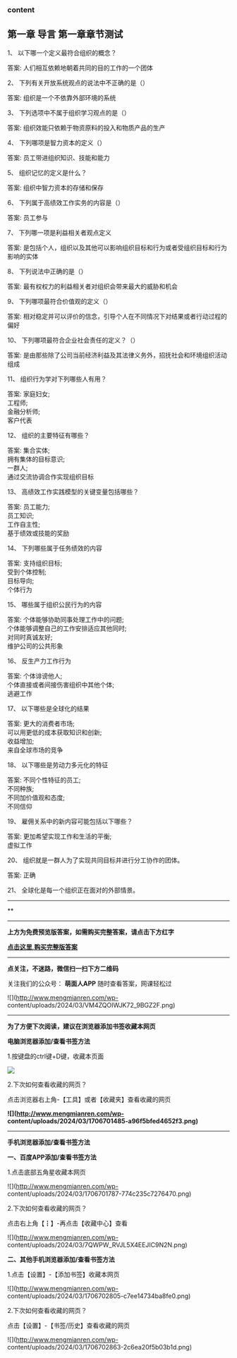 ### content

## 第一章 导言 第一章章节测试

1、 以下哪一个定义最符合组织的概念？

答案: 人们相互依赖地朝着共同的目的工作的一个团体  

2、 下列有关开放系统观点的说法中不正确的是（）

答案: 组织是一个不依靠外部环境的系统

3、 下列选项中不属于组织学习观点的是（）

答案: 组织效能只依赖于物资原料的投入和物质产品的生产

4、 下列哪项是智力资本的定义（）

答案: 员工带进组织知识、技能和能力

5、 组织记忆的定义是什么？

答案: 组织中智力资本的存储和保存

6、 下列属于高绩效工作实务的内容是（）

答案: 员工参与

7、 下列哪一项是利益相关者观点定义

答案: 是包括个人，组织以及其他可以影响组织目标和行为或者受组织目标和行为影响的实体

8、 下列说法中正确的是（）

答案: 最有权权力的利益相关者对组织会带来最大的威胁和机会

9、 下列哪项最符合价值观的定义（）

答案: 相对稳定并可以评价的信念，引导个人在不同情况下对结果或者行动过程的偏好

10、 下列哪项最符合企业社会责任的定义？（）

答案: 是由那些除了公司当前经济利益及其法律义务外，招抚社会和环境组织活动组成

11、 组织行为学对下列哪些人有用？

答案: 家庭妇女;  
工程师;  
金融分析师;  
客户代表

12、 组织的主要特征有哪些？

答案: 集合实体;  
拥有集体的目标意识;  
一群人;  
通过交流协调合作实现组织目标

13、 高绩效工作实践模型的关键变量包括哪些？

答案: 员工能力;  
员工知识;  
工作自主性;  
基于绩效或技能的奖励

14、 下列哪些属于任务绩效的内容

答案: 支持组织目标;  
受到个体控制;  
目标导向;  
个体行为

15、 哪些属于组织公民行为的内容

答案: 个体能够协助同事处理工作中的问题;  
个体能够调整自己的工作安排适应其他同时;  
对同时真诚友好;  
维护公司的公共形象

16、 反生产力工作行为

答案: 个体诽谤他人;  
个体直接或者间接伤害组织中其他个体;  
逃避工作

17、 以下哪些是全球化的结果

答案: 更大的消费者市场;  
可以用更低的成本获取知识和创新;  
收益增加;  
来自全球市场的竞争

18、 以下哪些是劳动力多元化的特征

答案: 不同个性特征的员工;  
不同种族;  
不同加价值观和态度;  
不同信仰

19、 雇佣关系中的新内容可能包括以下哪些？

答案: 更加希望实现工作和生活的平衡;  
虚拟工作

20、 组织就是一群人为了实现共同目标并进行分工协作的团体。

答案: 正确

21、 全球化是每一个组织正在面对的外部情景。

* * *

**

* * *

**上方为免费预览版答案，如需购买完整答案，请点击下方红字**

[**点击这里,购买完整版答案**](http://mooc.mengmianren.com/mooc/338423.html)

* * *

**点关注，不迷路，微信扫一扫下方二维码**

关注我们的公众号： **萌面人APP** 随时查看答案，网课轻松过

![](http://www.mengmianren.com/wp-
content/uploads/2024/03/VM4ZQOIWJK72_9BGZ2F.png)

* * *

**为了方便下次阅读，建议在浏览器添加书签收藏本网页**

**电脑浏览器添加/查看书签方法**

1.按键盘的ctrl键+D键，收藏本页面

![](http://www.mengmianren.com/wp-content/uploads/2024/03/AF9T_JKKHAJN.png)

2.下次如何查看收藏的网页？

点击浏览器右上角-【工具】或者【收藏夹】查看收藏的网页

**![](http://www.mengmianren.com/wp-
content/uploads/2024/03/1706701485-a96f5bfed4652f3.png)**

* * *

**手机浏览器添加/查看书签方法**

**一、百度APP添加/查看书签方法**

1.点击底部五角星收藏本网页

![](http://www.mengmianren.com/wp-
content/uploads/2024/03/1706701787-774c235c7276470.png)

2.下次如何查看收藏的网页？

点击右上角【┇】-再点击【收藏中心】查看

![](http://www.mengmianren.com/wp-
content/uploads/2024/03/7QWPW_RVJL5X4EEJIC9N2N.png)

**二、其他手机浏览器添加/查看书签方法**

1.点击【设置】-【添加书签】收藏本网页

![](http://www.mengmianren.com/wp-
content/uploads/2024/03/1706702805-c7ee14734ba8fe0.png)

2.下次如何查看收藏的网页？

点击【设置】-【书签/历史】查看收藏的网页

![](http://www.mengmianren.com/wp-
content/uploads/2024/03/1706702863-2c6ea20f5b03b1d.png)

